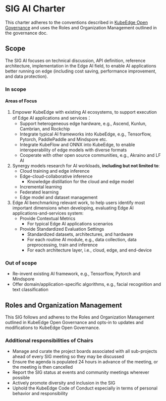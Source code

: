 # SIG AI Charter

This charter adheres to the conventions described in [KubeEdge Open Governance](https://github.com/kubeedge/community/blob/master/GOVERNANCE.md) and uses the Roles and Organization Management outlined in the governance doc.

## Scope

The SIG AI focuses on technical discussion, API definition, reference architecture, implementation in the Edge AI field, to enable AI applications better running on edge (including cost saving, performance improvement, and data protection).
    
### In scope
#### Areas of Focus
1. Empower KubeEdge with existing AI ecosystems, to support execution of Edge AI applications and services：
    - Support heterogeneous edge hardware, e.g., Ascend, Kunlun, Cambrian, and Rockchip
    - Integrate typical AI frameworks into KubeEdge, e.g., Tensorflow, Pytorch, PaddlePaddle and Mindspore etc.
    - Integrate KubeFlow and ONNX into KubeEdge, to enable interoperability of edge models with diverse formats
    - Cooperate with other open source communities, e.g., Akraino and LF AI
1. Synergy models research for AI workloads, **including but not limited to**:
    - Cloud training and edge inference
    - Edge-cloud-collaborative inference
        - Knowledge distillation for the cloud and edge model
    - Incremental learning
    - Federated learning
    - Edge model and dataset management
1. Edge AI benchmarking relevant work, to help users identify most important dimensions when developing, evaluating Edge AI applications-and-services system:
    - Provide Contextual Metrics
        - For typical Edge AI applications scenarios
    - Provide Standardized Evaluation Settings
        - Standardized datasets, architectures, and hardware
        - For each routine AI module, e.g., data collection, data preprocessing, train and inference 
        - For each architecture layer, i.e., cloud, edge, and end-device 
### Out of scope
- Re-invent existing AI framework, e.g., Tensorflow, Pytorch and Mindspore
- Offer domain/application-specific algorithms, e.g., facial recognition and text classification


## Roles and Organization Management

This SIG follows and adheres to the Roles and Organization Management outlined in KubeEdge Open Governance and opts-in to updates and modifications to KubeEdge Open Governance.

### Additional responsibilities of Chairs

- Manage and curate the project boards associated with all sub-projects ahead of every SIG meeting so they may be discussed
- Ensure the agenda is populated 24 hours in advance of the meeting, or the meeting is then cancelled
- Report the SIG status at events and community meetings wherever possible
- Actively promote diversity and inclusion in the SIG
- Uphold the KubeEdge Code of Conduct especially in terms of personal behavior and responsibility
